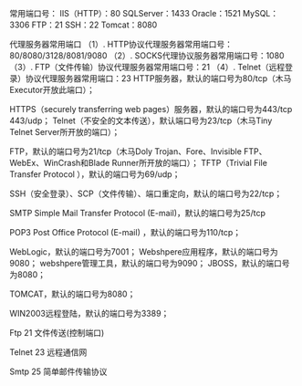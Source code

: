常用端口号：
IIS（HTTP）：80
SQLServer：1433
Oracle：1521
MySQL：3306
FTP：21
SSH：22
Tomcat：8080

代理服务器常用端口
（1）. HTTP协议代理服务器常用端口号：80/8080/3128/8081/9080
（2）. SOCKS代理协议服务器常用端口号：1080
（3）. FTP（文件传输）协议代理服务器常用端口号：21
（4）. Telnet（远程登录）协议代理服务器常用端口：23
HTTP服务器，默认的端口号为80/tcp（木马Executor开放此端口）；

HTTPS（securely transferring web pages）服务器，默认的端口号为443/tcp 443/udp；
Telnet（不安全的文本传送），默认端口号为23/tcp（木马Tiny Telnet Server所开放的端口）；

FTP，默认的端口号为21/tcp（木马Doly Trojan、Fore、Invisible FTP、WebEx、WinCrash和Blade Runner所开放的端口）；
TFTP（Trivial File Transfer Protocol ），默认的端口号为69/udp；

SSH（安全登录）、SCP（文件传输）、端口重定向，默认的端口号为22/tcp；

SMTP Simple Mail Transfer Protocol (E-mail)，默认的端口号为25/tcp

POP3 Post Office Protocol (E-mail) ，默认的端口号为110/tcp；

WebLogic，默认的端口号为7001；
Webshpere应用程序，默认的端口号为9080；
webshpere管理工具，默认的端口号为9090；
JBOSS，默认的端口号为8080；

TOMCAT，默认的端口号为8080；

WIN2003远程登陆，默认的端口号为3389；

Ftp 21 文件传送(控制端口)

Telnet 23 远程通信网

Smtp 25 简单邮件传输协议
